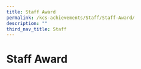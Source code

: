 ```yaml
---
title: Staff Award
permalink: /kcs-achievements/Staff/Staff-Award/
description: ""
third_nav_title: Staff
---
```

Staff Award
===========